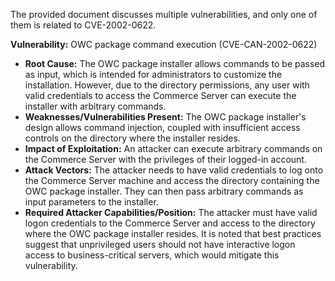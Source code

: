 The provided document discusses multiple vulnerabilities, and only one of them is related to CVE-2002-0622.

**Vulnerability:** OWC package command execution (CVE-CAN-2002-0622)

*   **Root Cause:** The OWC package installer allows commands to be passed as input, which is intended for administrators to customize the installation. However, due to the directory permissions, any user with valid credentials to access the Commerce Server can execute the installer with arbitrary commands.
*   **Weaknesses/Vulnerabilities Present:** The OWC package installer's design allows command injection, coupled with insufficient access controls on the directory where the installer resides.
*   **Impact of Exploitation:** An attacker can execute arbitrary commands on the Commerce Server with the privileges of their logged-in account.
*   **Attack Vectors:** The attacker needs to have valid credentials to log onto the Commerce Server machine and access the directory containing the OWC package installer. They can then pass arbitrary commands as input parameters to the installer.
*   **Required Attacker Capabilities/Position:** The attacker must have valid logon credentials to the Commerce Server and access to the directory where the OWC package installer resides. It is noted that best practices suggest that unprivileged users should not have interactive logon access to business-critical servers, which would mitigate this vulnerability.